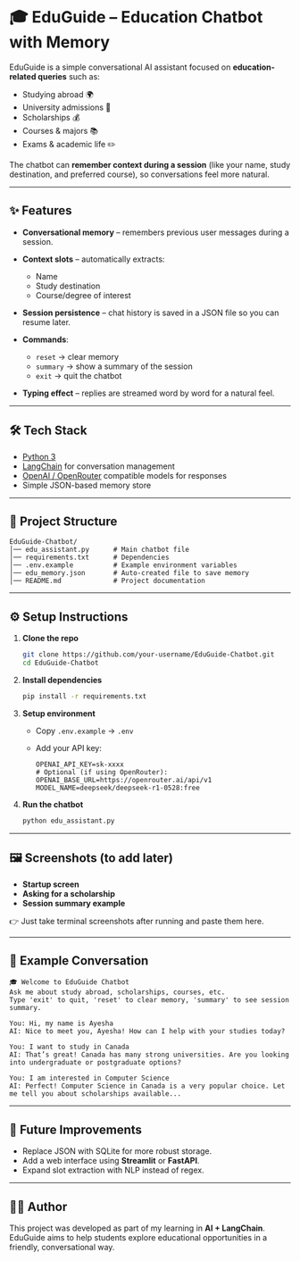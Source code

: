 # 🎓 EduGuide – Education Chatbot with Memory

EduGuide is a simple conversational AI assistant focused on **education-related queries** such as:

* Studying abroad 🌍
* University admissions 🏫
* Scholarships 💰
* Courses & majors 📚
* Exams & academic life ✏️

The chatbot can **remember context during a session** (like your name, study destination, and preferred course), so conversations feel more natural.

---

## ✨ Features

* **Conversational memory** – remembers previous user messages during a session.
* **Context slots** – automatically extracts:

  * Name
  * Study destination
  * Course/degree of interest
* **Session persistence** – chat history is saved in a JSON file so you can resume later.
* **Commands**:

  * `reset` → clear memory
  * `summary` → show a summary of the session
  * `exit` → quit the chatbot
* **Typing effect** – replies are streamed word by word for a natural feel.

---

## 🛠️ Tech Stack

* [Python 3](https://www.python.org/)
* [LangChain](https://www.langchain.com/) for conversation management
* [OpenAI / OpenRouter](https://openrouter.ai/) compatible models for responses
* Simple JSON-based memory store

---

## 📂 Project Structure

```
EduGuide-Chatbot/
│── edu_assistant.py      # Main chatbot file
│── requirements.txt      # Dependencies
│── .env.example          # Example environment variables
│── edu_memory.json       # Auto-created file to save memory
│── README.md             # Project documentation
```

---

## ⚙️ Setup Instructions

1. **Clone the repo**

   ```bash
   git clone https://github.com/your-username/EduGuide-Chatbot.git
   cd EduGuide-Chatbot
   ```

2. **Install dependencies**

   ```bash
   pip install -r requirements.txt
   ```

3. **Setup environment**

   * Copy `.env.example` → `.env`
   * Add your API key:

     ```
     OPENAI_API_KEY=sk-xxxx
     # Optional (if using OpenRouter):
     OPENAI_BASE_URL=https://openrouter.ai/api/v1
     MODEL_NAME=deepseek/deepseek-r1-0528:free
     ```

4. **Run the chatbot**

   ```bash
   python edu_assistant.py
   ```

---

## 🖼️ Screenshots (to add later)

* **Startup screen**
* **Asking for a scholarship**
* **Session summary example**

👉 Just take terminal screenshots after running and paste them here.

---

## 🚀 Example Conversation

```
🎓 Welcome to EduGuide Chatbot
Ask me about study abroad, scholarships, courses, etc.
Type 'exit' to quit, 'reset' to clear memory, 'summary' to see session summary.

You: Hi, my name is Ayesha
AI: Nice to meet you, Ayesha! How can I help with your studies today?

You: I want to study in Canada
AI: That’s great! Canada has many strong universities. Are you looking into undergraduate or postgraduate options?

You: I am interested in Computer Science
AI: Perfect! Computer Science in Canada is a very popular choice. Let me tell you about scholarships available...
```

---

## 📌 Future Improvements

* Replace JSON with SQLite for more robust storage.
* Add a web interface using **Streamlit** or **FastAPI**.
* Expand slot extraction with NLP instead of regex.

---

## 👩‍🎓 Author

This project was developed as part of my learning in **AI + LangChain**.
EduGuide aims to help students explore educational opportunities in a friendly, conversational way.


